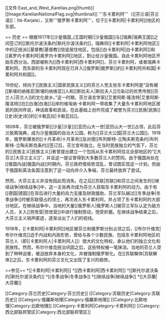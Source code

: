 [[文件:East_and_West_Karelias.png|thumb]]
[[Image:KarelianNationalFlag.svg|thumbnail]]
'''东卡累利阿'''（[[芬兰语|芬兰语]]：Itä-Karjala），又称'''俄罗斯卡累利阿'''，位于[[卡累利阿|卡累利阿]]地区的东部。

== 历史 ==
根据1617年[[沙皇俄国_(王国时期)|沙皇俄国]]与[[瑞典|瑞典王国]]之间签订的[[斯托尔波沃条约|斯托尔波沃条约]]，瑞典将[[卡累利阿|卡累利阿地区]]中的正统派[[基督教|基督教]]信徒居住地区，包括[[白卡累利阿|白卡累利阿]]和[[奥罗内卡累利阿|奥罗内卡累利阿]]地区，割让给沙皇俄国。自此卡累利阿地区开始东西分治。西部被称为[[西卡累利阿|西卡累利阿]]，芬兰卡累利阿，或者瑞典卡累利阿。而东部的东卡累利阿现在已并入[[俄罗斯|俄罗斯]]的[[卡累利阿共和国|卡累利阿共和国]]。

19世纪，倾向于[[民族主义|国家民族主义]]的芬兰人党主张东卡累利阿是“没有被[[斯堪的纳维亚|斯堪的纳维亚]]人和[[斯拉夫人|斯拉夫人]]污染过的优秀传统[[芬兰人|芬兰人]]的文化故乡。”这一时期，芬兰语言学家[[艾里阿斯·隆洛特|艾里阿斯·隆洛特]]在[[白海|白海]]沿岸的维埃纳·卡累利阿一带收集了大量东卡累利阿地区居民的民间传说，神话故事和民谣，在此基础上创作完成了被誉为芬兰[[民族|民族]][[史诗|史诗]]的[[卡勒瓦拉|卡勒瓦拉]]。

1808年，芬兰被俄罗斯[[沙皇|沙皇]][[亚历山大一世|亚历山大一世]]占领，此后芬兰脱离瑞典，成为沙皇俄国的自治大公国，称为[[芬兰大公国|芬兰大公国]]。1918年，俄罗斯爆发的[[十月革命|十月革命]]及对德[[布列斯特-立陶夫斯克条约|布列斯特-立陶夫斯克条约]]签订后，芬兰宣布独立。在当时民族独立的气氛下，芬兰的[[民族主义|民族主义]]者曾提出建立一个包括从东卡累利阿往北全部地区的“[[大芬兰|大芬兰主义]]”，并且这一提议曾得到大多数芬兰人的赞同。由于俄国尚处在[[俄国内战|俄国内战]]时期内，芬兰政府借局势混乱，曾试图实现这一计划。但由于俄国和英法各国注意到了这一动向并介入争端，芬兰最终放弃了尝试。

然而，大芬兰主义并没有因此而消失。在之后[[苏联|苏联]]和芬兰之间发生的[[继续战争|继续战争]]中，这一主张再次成为芬兰人获取东卡累利阿的动力。由于有[[德国|德国]]在背后进行大量的兵力支援及财政援助，芬兰军队越过[[冬季战争|冬季战争]]时被苏联侵占的领土，再次进入东卡累利阿，并占领了东卡累利阿的大部分地区。在继续战争中，当地的大量[[俄罗斯人|俄罗斯人]]被芬兰军队认定为敌方人员，关入[[劳改营|劳改营]]中进行强制劳动，饱受折磨。在继续战争结束之后，大芬兰主义销声匿迹，逐渐淡出了人们的视线。

1918年，[[卡累利阿|卡累利阿]]地区被芬兰和俄罗斯分别占领之后，[[布尔什维克|布尔什维克]]迫于内战和内政形势，曾给与各个少数民族、包括东卡累利阿地区的芬兰人（即[[卡累利阿人|卡累利阿人]]）很大的文化特权，承认他们的独立文化和民族性。然而，布尔什维克统治巩固之后，这些特权被一笔抹消。当地的芬兰人受到了种种迫害，被迫放弃本身的文化，并被强制俄罗斯化。在[[苏联解体|苏联解体]]之后，东卡累利阿的芬兰文化又出现了复兴的趋势。

==参见==
*[[卡累利阿|卡累利阿]]
*[[西卡累利阿|西卡累利阿]]
*[[斯托尔波沃条约|斯托尔波沃条约]]
*[[冬季战争|冬季战争]]
*[[继续战争|继续战争]]
*[[大芬蘭|大芬蘭]]

[[Category:芬兰历史|Category:芬兰历史]]
[[Category:苏联历史|Category:苏联历史]]
[[Category:俄羅斯地理|Category:俄羅斯地理]]
[[Category:北歐地理|Category:北歐地理]]
[[Category:卡累利阿|Category:卡累利阿]]
[[Category:西北部联邦管区|Category:西北部联邦管区]]